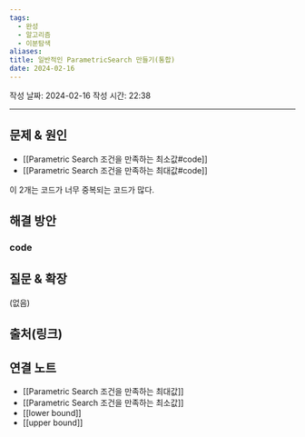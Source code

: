 ```yaml
---
tags:
  - 완성
  - 알고리즘
  - 이분탐색
aliases: 
title: 일반적인 ParametricSearch 만들기(통합)
date: 2024-02-16
---
```

작성 날짜: 2024-02-16
작성 시간: 22:38


----

## 문제 & 원인
- [[Parametric Search 조건을 만족하는 최소값#code]] 
- [[Parametric Search 조건을 만족하는 최대값#code]]

이 2개는 코드가 너무 중복되는 코드가 많다. 
## 해결 방안

### code


## 질문 & 확장

(없음)

## 출처(링크)


## 연결 노트
- [[Parametric Search 조건을 만족하는 최대값]]
- [[Parametric Search 조건을 만족하는 최소값]]
- [[lower bound]]
- [[upper bound]]